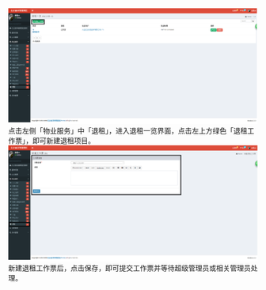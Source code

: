 ![](/assets/退租9.png)点击左侧「物业服务」中「退租」，进入退租一览界面，点击左上方绿色「退租工作票」，即可新建退租项目。![](/assets/退租10.png)新建退租工作票后，点击保存，即可提交工作票并等待超级管理员或相关管理员处理。


